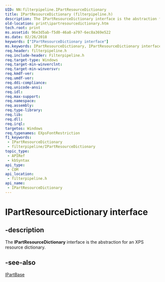 ```yaml
---
UID: NN:filterpipeline.IPartResourceDictionary
title: IPartResourceDictionary (filterpipeline.h)
description: The IPartResourceDictionary interface is the abstraction for an XPS resource dictionary.
old-location: print\ipartresourcedictionary.htm
tech.root: print
ms.assetid: 96e3d5ab-f5d0-46a8-a797-6ec8a369e522
ms.date: 02/26/2018
keywords: ["IPartResourceDictionary interface"]
ms.keywords: IPartResourceDictionary, IPartResourceDictionary interface [Print Devices], IPartResourceDictionary interface [Print Devices], described, filterpipeline/IPartResourceDictionary, filterpipeline_dd33e272-fbff-4e32-bc38-7c72987ce935.xml, print.ipartresourcedictionary
req.header: filterpipeline.h
req.include-header: Filterpipeline.h
req.target-type: Windows
req.target-min-winverclnt: 
req.target-min-winversvr: 
req.kmdf-ver: 
req.umdf-ver: 
req.ddi-compliance: 
req.unicode-ansi: 
req.idl: 
req.max-support: 
req.namespace: 
req.assembly: 
req.type-library: 
req.lib: 
req.dll: 
req.irql: 
targetos: Windows
req.typenames: EXpsFontRestriction
f1_keywords:
 - IPartResourceDictionary
 - filterpipeline/IPartResourceDictionary
topic_type:
 - APIRef
 - kbSyntax
api_type:
 - COM
api_location:
 - filterpipeline.h
api_name:
 - IPartResourceDictionary
---
```


# IPartResourceDictionary interface


## -description

The <b>IPartResourceDictionary</b> interface is the abstraction for an XPS resource dictionary.

## -see-also

<a href="https://docs.microsoft.com/windows-hardware/drivers/ddi/filterpipeline/nn-filterpipeline-ipartbase">IPartBase</a>

